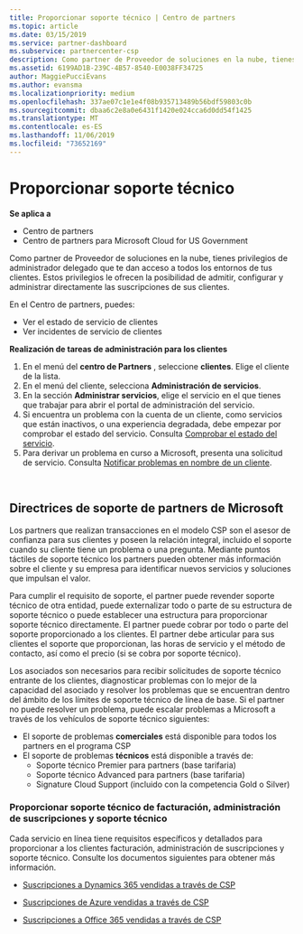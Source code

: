 ```yaml
---
title: Proporcionar soporte técnico | Centro de partners
ms.topic: article
ms.date: 03/15/2019
ms.service: partner-dashboard
ms.subservice: partnercenter-csp
description: Como partner de Proveedor de soluciones en la nube, tienes privilegios de administrador delegado que te dan acceso a todos los entornos de tus clientes.
ms.assetid: 6199AD1B-239C-4B57-8540-E0038FF34725
author: MaggiePucciEvans
ms.author: evansma
ms.localizationpriority: medium
ms.openlocfilehash: 337ae07c1e1e4f08b935713489b56bdf59803c0b
ms.sourcegitcommit: dbaa6c2e8a0e6431f1420e024cca6d0dd54f1425
ms.translationtype: MT
ms.contentlocale: es-ES
ms.lasthandoff: 11/06/2019
ms.locfileid: "73652169"
---
```

# <a name="provide-technical-support"></a>Proporcionar soporte técnico

**Se aplica a**

-  Centro de partners
-  Centro de partners para Microsoft Cloud for US Government


Como partner de Proveedor de soluciones en la nube, tienes privilegios de administrador delegado que te dan acceso a todos los entornos de tus clientes. Estos privilegios le ofrecen la posibilidad de admitir, configurar y administrar directamente las suscripciones de sus clientes.

En el Centro de partners, puedes:

-   Ver el estado de servicio de clientes
-   Ver incidentes de servicio de clientes

**Realización de tareas de administración para los clientes**

1.  En el menú del **centro de Partners** , seleccione **clientes**. Elige el cliente de la lista.
2.  En el menú del cliente, selecciona **Administración de servicios**.
3.  En la sección **Administrar servicios**, elige el servicio en el que tienes que trabajar para abrir el portal de administración del servicio.
4.  Si encuentra un problema con la cuenta de un cliente, como servicios que están inactivos, o una experiencia degradada, debe empezar por comprobar el estado del servicio. Consulta [Comprobar el estado del servicio](check-service-health.md).
5.  Para derivar un problema en curso a Microsoft, presenta una solicitud de servicio. Consulta [Notificar problemas en nombre de un cliente](report-problems-on-behalf-of-a-customer.md).

 
## <a name="microsoft-partner-support-guidance"></a>Directrices de soporte de partners de Microsoft

Los partners que realizan transacciones en el modelo CSP son el asesor de confianza para sus clientes y poseen la relación integral, incluido el soporte cuando su cliente tiene un problema o una pregunta. Mediante puntos táctiles de soporte técnico los partners pueden obtener más información sobre el cliente y su empresa para identificar nuevos servicios y soluciones que impulsan el valor.

Para cumplir el requisito de soporte, el partner puede revender soporte técnico de otra entidad, puede externalizar todo o parte de su estructura de soporte técnico o puede establecer una estructura para proporcionar soporte técnico directamente.  El partner puede cobrar por todo o parte del soporte proporcionado a los clientes. El partner debe articular para sus clientes el soporte que proporcionan, las horas de servicio y el método de contacto, así como el precio (si se cobra por soporte técnico). 

Los asociados son necesarios para recibir solicitudes de soporte técnico entrante de los clientes, diagnosticar problemas con lo mejor de la capacidad del asociado y resolver los problemas que se encuentran dentro del ámbito de los límites de soporte técnico de línea de base. Si el partner no puede resolver un problema, puede escalar problemas a Microsoft a través de los vehículos de soporte técnico siguientes:

- El soporte de problemas **comerciales** está disponible para todos los partners en el programa CSP
-   El soporte de problemas **técnicos** está disponible a través de:
    -   Soporte técnico Premier para partners (base tarifaria)
    -   Soporte técnico Advanced para partners (base tarifaria)
    -   Signature Cloud Support (incluido con la competencia Gold o Silver)

### <a name="providing-billing-subscription-management-and-technical-support"></a>Proporcionar soporte técnico de facturación, administración de suscripciones y soporte técnico 

Cada servicio en línea tiene requisitos específicos y detallados para proporcionar a los clientes facturación, administración de suscripciones y soporte técnico. Consulte los documentos siguientes para obtener más información.

-   [Suscripciones a Dynamics 365 vendidas a través de CSP](https://www.microsoftpartnercommunity.com/t5/CSP/Microsoft-Partner-Support-Guidance/m-p/5262#M30)

-   [Suscripciones de Azure vendidas a través de CSP](https://www.microsoftpartnercommunity.com/t5/CSP/Microsoft-Partner-Support-Guidance/m-p/5263#M31)

-   [Suscripciones a Office 365 vendidas a través de CSP](https://www.microsoftpartnercommunity.com/t5/CSP/Microsoft-Partner-Support-Guidance/m-p/5264#M32)
 



